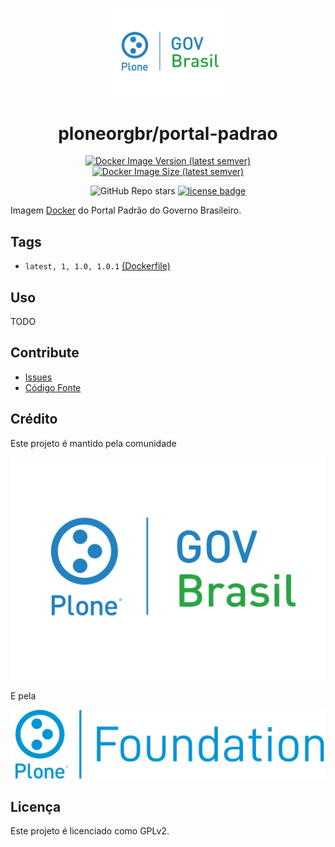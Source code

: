 <p align="center">
    <img alt="PloneGov-Br Logo" width="200px" src="https://raw.githubusercontent.com/plonegovbr/portalpadrao.docker/main/docs/plonegovbr.png">
</p>

<h1 align="center">
  ploneorgbr/portal-padrao
</h1>

<div align="center">

[![Docker Image Version (latest semver)](https://img.shields.io/docker/v/ploneorgbr/portal-padrao?sort=semver)](https://hub.docker.com/r/ploneorgbr/portal-padrao)
[![Docker Image Size (latest semver)](https://img.shields.io/docker/image-size/ploneorgbr/portal-padrao?sort=semver)](https://hub.docker.com/r/ploneorgbr/portal-padrao)

![GitHub Repo stars](https://img.shields.io/github/stars/plonegovbr/brasil.gov.portal?style=flat-square)
[![license badge](https://img.shields.io/github/license/plonegovbr/portalpadrao.docker)](./LICENSE)

</div>

Imagem [Docker](https://docker.com) do Portal Padrão do Governo Brasileiro.

## Tags

- `latest, 1, 1.0, 1.0.1` [(Dockerfile)](https://github.com/plonegovbr/portalpadrao.docker/blob/v1.0.1/Dockerfile)

## Uso

TODO

## Contribute

- [Issues](https://github.com/plonegovbr/portalpadrao.docker/issues)
- [Código Fonte](https://github.com/plonegovbr/portalpadrao.docker/)


## Crédito

Este projeto é mantido pela comunidade

[![PloneGov-Br](https://raw.githubusercontent.com/plonegovbr/portalpadrao.docker/main/docs/plonegovbr.png)](https://plone.org.br/)

E pela

[![Plone Foundation](https://raw.githubusercontent.com/plone/.github/main/plone-foundation.png)](https://plone.org/)

## Licença

Este projeto é licenciado como GPLv2.
